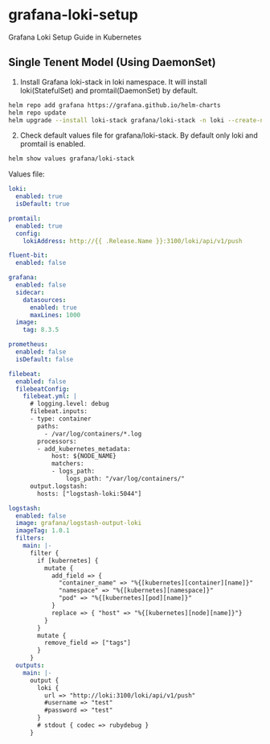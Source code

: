 # grafana-loki-setup

Grafana Loki Setup Guide in Kubernetes

## Single Tenent Model (Using DaemonSet)

1. Install Grafana loki-stack in loki namespace. It will install loki(StatefulSet) and promtail(DaemonSet) by default.

```bash
helm repo add grafana https://grafana.github.io/helm-charts
helm repo update
helm upgrade --install loki-stack grafana/loki-stack -n loki --create-namespace
```

2. Check default values file for grafana/loki-stack. By default only loki and promtail is enabled.

```bash
helm show values grafana/loki-stack
```

Values file:

```yaml
loki:
  enabled: true
  isDefault: true

promtail:
  enabled: true
  config:
    lokiAddress: http://{{ .Release.Name }}:3100/loki/api/v1/push

fluent-bit:
  enabled: false

grafana:
  enabled: false
  sidecar:
    datasources:
      enabled: true
      maxLines: 1000
  image:
    tag: 8.3.5

prometheus:
  enabled: false
  isDefault: false

filebeat:
  enabled: false
  filebeatConfig:
    filebeat.yml: |
      # logging.level: debug
      filebeat.inputs:
      - type: container
        paths:
          - /var/log/containers/*.log
        processors:
        - add_kubernetes_metadata:
            host: ${NODE_NAME}
            matchers:
            - logs_path:
                logs_path: "/var/log/containers/"
      output.logstash:
        hosts: ["logstash-loki:5044"]

logstash:
  enabled: false
  image: grafana/logstash-output-loki
  imageTag: 1.0.1
  filters:
    main: |-
      filter {
        if [kubernetes] {
          mutate {
            add_field => {
              "container_name" => "%{[kubernetes][container][name]}"
              "namespace" => "%{[kubernetes][namespace]}"
              "pod" => "%{[kubernetes][pod][name]}"
            }
            replace => { "host" => "%{[kubernetes][node][name]}"}
          }
        }
        mutate {
          remove_field => ["tags"]
        }
      }
  outputs:
    main: |-
      output {
        loki {
          url => "http://loki:3100/loki/api/v1/push"
          #username => "test"
          #password => "test"
        }
        # stdout { codec => rubydebug }
      }
```


